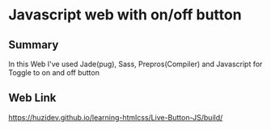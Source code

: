 # Javascript web with on/off button

## Summary

In this Web I've used Jade(pug), Sass, Prepros(Compiler) and Javascript for Toggle to on and off button

## Web Link

https://huzidev.github.io/learning-htmlcss/Live-Button-JS/build/